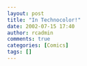 ```yaml
---
layout: post
title: "In Technocolor!"
date: 2002-07-15 17:40
author: rcadmin
comments: true
categories: [Comics]
tags: []
---
```

<!--more-->
<img src="http://dl.bitsmack.com/comics/20020715.gif" alt="" />
